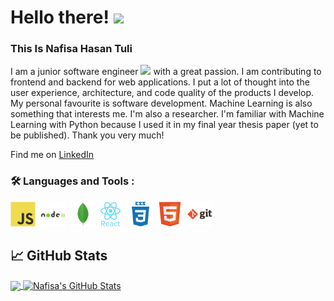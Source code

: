 # Hello there! <img src="https://raw.githubusercontent.com/MartinHeinz/MartinHeinz/master/wave.gif" width="30px">

### This Is Nafisa Hasan Tuli

I am a junior software engineer <img src="https://media.giphy.com/media/WUlplcMpOCEmTGBtBW/giphy.gif" width="30"> with a great passion. I am contributing to frontend and backend for web applications.
I put a lot of thought into the user experience, architecture, and code quality of the products I develop. My personal favourite is software development. Machine Learning is also something that interests me. I'm also a researcher. I'm familiar with Machine Learning with Python because I used it in my final year thesis paper (yet to be published). Thank you very much!

Find me on [LinkedIn](https://www.linkedin.com/in/nafisa-hasan-174014165/)

### :hammer_and_wrench: Languages and Tools :

<div>
  <img src="https://github.com/devicons/devicon/blob/master/icons/javascript/javascript-original.svg" title="JavaScript" alt="JavaScript" width="40" height="40"/>&nbsp;
  <img src="https://github.com/devicons/devicon/blob/master/icons/nodejs/nodejs-original-wordmark.svg" title="NodeJS" alt="NodeJS" width="40" height="40"/>&nbsp;
  <img src="https://github.com/devicons/devicon/blob/master/icons/mongodb/mongodb-original.svg" title="MongoDB" **alt="MongoDB" width="40" height="40"/>
  <img src="https://github.com/devicons/devicon/blob/master/icons/react/react-original-wordmark.svg" title="React" alt="React" width="40" height="40"/>&nbsp;
  <img src="https://github.com/devicons/devicon/blob/master/icons/css3/css3-plain-wordmark.svg"  title="CSS3" alt="CSS" width="40" height="40"/>&nbsp;
  <img src="https://github.com/devicons/devicon/blob/master/icons/html5/html5-original.svg" title="HTML5" alt="HTML" width="40" height="40"/>&nbsp;
  <img src="https://github.com/devicons/devicon/blob/master/icons/git/git-original-wordmark.svg" title="Git" **alt="Git" width="40" height="40"/>
</div>

## &#x1f4c8; GitHub Stats

<a href="https://github.com/nafisatuli">
  <img align="center" src="https://github-readme-stats.vercel.app/api/top-langs/?username=nafisatuli&hide=java,html,tex&title_color=ffffff&text_color=c9cacc&icon_color=2bbc8a&bg_color=1d1f21&layout=compact" />
</a>
<a href="https://github.com/nafisatuli">
  <img align="center" src="https://github-readme-stats.vercel.app/api?username=nafisatuli&show_icons=true&line_height=27&count_private=true&title_color=ffffff&text_color=c9cacc&icon_color=2bbc8a&bg_color=1d1f21" alt="Nafisa's GitHub Stats" />
</a>
